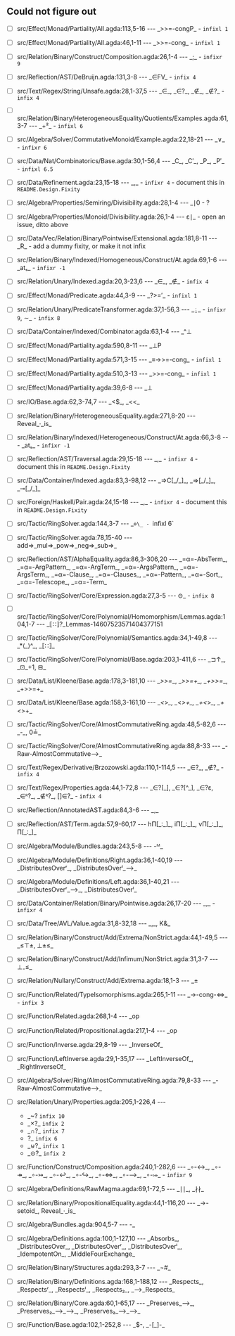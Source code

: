 ## Could not figure out

- [ ] src/Effect/Monad/Partiality/All.agda:113,5-16 --- \_>>=-congP\_ - `infixl 1`

- [ ] src/Effect/Monad/Partiality/All.agda:46,1-11 --- \_>>=-cong\_ - `infixl 1`

- [ ] src/Relation/Binary/Construct/Composition.agda:26,1-4 --- \_;\_ - `infixr 9`

- [ ] src/Reflection/AST/DeBruijn.agda:131,3-8 --- \_∈FV\_ - `infix 4`

- [ ] src/Text/Regex/String/Unsafe.agda:28,1-37,5 --- \_∈\_, \_∈?\_, \_∉\_, \_∉?\_ - `infix 4`

- [ ] src/Relation/Binary/HeterogeneousEquality/Quotients/Examples.agda:61,3-7 --- \_+²\_ - `infixl 6`

- [ ] src/Algebra/Solver/CommutativeMonoid/Example.agda:22,18-21 --- \_∨\_ - `infixr 6`

- [ ] src/Data/Nat/Combinatorics/Base.agda:30,1-56,4 --- \_C\_, \_C′\_, \_P\_, \_P′\_ - `infixl 6.5`

- [ ] src/Data/Refinement.agda:23,15-18 --- \_,\_ - `infixr 4` - document this in `README.Design.Fixity`

- [ ] src/Algebra/Properties/Semiring/Divisibility.agda:28,1-4 --- \_∣0 - ?

- [ ] src/Algebra/Properties/Monoid/Divisibility.agda:26,1-4 --- ε∣\_ - open an issue, ditto above

- [ ] src/Data/Vec/Relation/Binary/Pointwise/Extensional.agda:181,8-11 --- \_R\_ - add a dummy fixity, or make it not infix

- [ ] src/Relation/Binary/Indexed/Homogeneous/Construct/At.agda:69,1-6 --- \_atₛ\_ - `infixr -1`

- [ ] src/Relation/Unary/Indexed.agda:20,3-23,6 --- \_∈\_, \_∉\_ - `infix 4`

- [ ] src/Effect/Monad/Predicate.agda:44,3-9 --- \_?>=′\_ - `infixl 1`

- [ ] src/Relation/Unary/PredicateTransformer.agda:37,1-56,3 --- \_⍮\_ - `infixr 9`, ∼\_ - `infix 8`

- [ ] src/Data/Container/Indexed/Combinator.agda:63,1-4 --- \_^⊥

- [ ] src/Effect/Monad/Partiality.agda:590,8-11 --- \_⊥P

- [ ] src/Effect/Monad/Partiality.agda:571,3-15 --- \_≡->>=-cong\_ - `infixl 1`

- [ ] src/Effect/Monad/Partiality.agda:510,3-13 --- \_>>=-cong\_ - `infixl 1`

- [ ] src/Effect/Monad/Partiality.agda:39,6-8 --- \_⊥

- [ ] src/IO/Base.agda:62,3-74,7 --- \_<$\_, \_<<\_

- [ ] src/Relation/Binary/HeterogeneousEquality.agda:271,8-20 --- Reveal\_·\_is\_

- [ ] src/Relation/Binary/Indexed/Heterogeneous/Construct/At.agda:66,3-8 --- \_atₛ\_ - `infixr -1`

- [ ] src/Reflection/AST/Traversal.agda:29,15-18 --- \_,\_ - `infixr 4` - document this in `README.Design.Fixity`

- [ ] src/Data/Container/Indexed.agda:83,3-98,12 --- \_⇒C[\_/\_]\_, \_⇒[\_/\_]\_, \_⊸[\_/\_]\_

- [ ] src/Foreign/Haskell/Pair.agda:24,15-18 --- \_,\_ - `infixr 4` - document this in `README.Design.Fixity`

- [ ] src/Tactic/RingSolver.agda:144,3-7 --- \_`⊜\_ - `infixl 6`

- [ ] src/Tactic/RingSolver.agda:78,15-40 --- add⇒\_mul⇒\_pow⇒\_neg⇒\_sub⇒\_

- [ ] src/Reflection/AST/AlphaEquality.agda:86,3-306,20 --- \_=α=-AbsTerm\_, \_=α=-ArgPattern\_, \_=α=-ArgTerm\_, \_=α=-ArgsPattern\_, \_=α=-ArgsTerm\_, \_=α=-Clause\_, \_=α=-Clauses\_, \_=α=-Pattern\_, \_=α=-Sort\_, \_=α=-Telescope\_, \_=α=-Term\_

- [ ] src/Tactic/RingSolver/Core/Expression.agda:27,3-5 --- ⊝\_  - `infix 8`

- [ ] src/Tactic/RingSolver/Core/Polynomial/Homomorphism/Lemmas.agda:104,1-7 --- \_⟦∷⟧?\_Lemmas-14607523571404377151

- [ ] src/Tactic/RingSolver/Core/Polynomial/Semantics.agda:34,1-49,8 --- \_*⟨\_⟩^\_, \_⟦∷⟧\_

- [ ] src/Tactic/RingSolver/Core/Polynomial/Base.agda:203,1-411,6 --- \_⊐↑\_, \_⊡\_+1, ⊟\_

- [ ] src/Data/List/Kleene/Base.agda:178,3-181,10 --- \_*>>=*\_, \_*>>=+\_, \_+>>=*\_, \_+>>=+\_

- [ ] src/Data/List/Kleene/Base.agda:158,3-161,10 --- \_*<*>*\_, \_*<*>+\_, \_+<*>*\_, \_+<*>+\_

- [ ] src/Tactic/RingSolver/Core/AlmostCommutativeRing.agda:48,5-82,6 --- \_-\_, 0≟\_

- [ ] src/Tactic/RingSolver/Core/AlmostCommutativeRing.agda:88,8-33 --- \_-Raw-AlmostCommutative⟶\_

- [ ] src/Text/Regex/Derivative/Brzozowski.agda:110,1-114,5 --- \_∈?\_, \_∉?\_ - `infix 4`

- [ ] src/Text/Regex/Properties.agda:44,1-72,8 --- \_∈?[\_], \_∈?[^\_], \_∈?ε, \_∈ᴿ?\_, \_∉ᴿ?\_, []∈?\_ - `infix 4`

- [ ] src/Reflection/AnnotatedAST.agda:84,3-6 --- \_,\_

- [ ] src/Reflection/AST/Term.agda:57,9-60,17 --- hΠ[\_∶\_]\_, iΠ[\_∶\_]\_, vΠ[\_∶\_]\_, Π[\_∶\_]\_

- [ ] src/Algebra/Module/Bundles.agda:243,5-8 --- -ᴹ\_

- [ ] src/Algebra/Module/Definitions/Right.agda:36,1-40,19 --- \_DistributesOverʳ\_, \_DistributesOverˡ\_⟶\_

- [ ] src/Algebra/Module/Definitions/Left.agda:36,1-40,21 --- \_DistributesOverʳ\_⟶\_, \_DistributesOverˡ\_

- [ ] src/Data/Container/Relation/Binary/Pointwise.agda:26,17-20 --- \_,\_ - `infixr 4`

- [ ] src/Data/Tree/AVL/Value.agda:31,8-32,18 --- \_,\_, K&\_

- [ ] src/Relation/Binary/Construct/Add/Extrema/NonStrict.agda:44,1-49,5 --- \_≤⊤±, ⊥±≤\_

- [ ] src/Relation/Binary/Construct/Add/Infimum/NonStrict.agda:31,3-7 --- ⊥₋≤\_

- [ ] src/Relation/Nullary/Construct/Add/Extrema.agda:18,1-3 --- \_±

- [ ] src/Function/Related/TypeIsomorphisms.agda:265,1-11 --- \_→-cong-⇔\_ - `infix 3` 

- [ ] src/Function/Related.agda:268,1-4 --- \_op

- [ ] src/Function/Related/Propositional.agda:217,1-4 --- \_op

- [ ] src/Function/Inverse.agda:29,8-19 --- \_InverseOf\_

- [ ] src/Function/LeftInverse.agda:29,1-35,17 --- \_LeftInverseOf\_, \_RightInverseOf\_

- [ ] src/Algebra/Solver/Ring/AlmostCommutativeRing.agda:79,8-33 --- \_-Raw-AlmostCommutative⟶\_

- [ ] src/Relation/Unary/Properties.agda:205,1-226,4 ---
  - \_~?  `infix 10`
  - \_×?\_ `infix 2`
  - \_∩?\_ `infix 7`
  - \?\_ `infix 6`
  - \_⊎?\_ `infix 1`
  - \_⊙?\_ `infix 2`

- [ ] src/Function/Construct/Composition.agda:240,1-282,6 --- \_∘-↔\_, \_∘-↠\_, \_∘-↣\_, \_∘-↩\_, \_∘-↪\_, \_∘-⇔\_, \_∘-⟶\_, \_∘-⤖\_ - `infixr 9`

- [ ] src/Algebra/Definitions/RawMagma.agda:69,1-72,5 --- \_∣∣\_, \_∤∤\_

- [ ] src/Relation/Binary/PropositionalEquality.agda:44,1-116,20 --- \_→-setoid\_, Reveal\_·\_is\_

- [ ] src/Algebra/Bundles.agda:904,5-7 --- -\_

- [ ] src/Algebra/Definitions.agda:100,1-127,10 --- \_Absorbs\_, \_DistributesOver\_, \_DistributesOverʳ\_, \_DistributesOverˡ\_, \_IdempotentOn\_, \_MiddleFourExchange\_

- [ ] src/Relation/Binary/Structures.agda:293,3-7 --- \_¬#\_

- [ ] src/Relation/Binary/Definitions.agda:168,1-188,12 --- \_Respects\_, \_Respectsʳ\_, \_Respectsˡ\_, \_Respects₂\_, \_⟶\_Respects\_

- [ ] src/Relation/Binary/Core.agda:60,1-65,17 --- \_Preserves\_⟶\_, \_Preserves₂\_⟶\_⟶\_, \_Preserves₂\_⟶\_⟶\_

- [ ] src/Function/Base.agda:102,1-252,8 --- \_$-, \_-[\_]-\_
